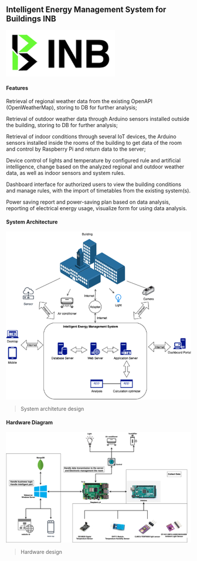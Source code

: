 ## Intelligent Energy Management System for Buildings INB

![](resources/assets//logo.png)

#### Features
Retrieval of regional weather data from the existing OpenAPI (OpenWeatherMap), storing to DB for further analysis;

Retrieval of outdoor weather data through Arduino  sensors installed outside the building, storing to DB for further analysis;

Retrieval of indoor conditions through several IoT devices, the Arduino  sensors installed inside the rooms of the building to get data of the room and control by Raspberry Pi and return data to the server;

Device control of lights and temperature by configured rule and artificial intelligence, change based on the analyzed regional and outdoor weather data, as well as indoor sensors and system rules.

Dashboard interface for authorized users to view the building conditions and manage rules, with the import of timetables from the existing system(s).

Power saving report and power-saving plan based on data analysis, reporting of electrical energy usage, visualize form for using data analysis.


#### System Architecture
![](resources/assets/Systemarchiteture.png)
> System architeture design


#### Hardware Diagram
![](resources/assets/HardwareDiagram.png)
> Hardware design
